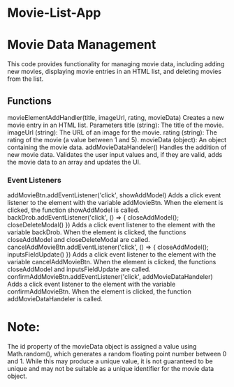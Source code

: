 # Movie-List-App
# Movie Data Management
This code provides functionality for managing movie data, including adding new movies, displaying movie entries in an HTML list, and deleting movies from the list.
## Functions
movieElementAddHandler(title, imageUrl, rating, movieData)
Creates a new movie entry in an HTML list.
Parameters
 title (string): The title of the movie.
imageUrl (string): The URL of an image for the movie.
rating (string): The rating of the movie (a value between 1 and 5).
movieData (object): An object containing the movie data.
addMovieDataHandeler()
Handles the addition of new movie data. Validates the user input values and, if they are valid, adds the movie data to an array and updates the UI.
### Event Listeners
addMovieBtn.addEventListener('click', showAddModel)
Adds a click event listener to the element with the variable addMovieBtn. When the element is clicked, the function showAddModel is called.
backDrob.addEventListener('click', () => { closeAddModel(); closeDeleteModal() })
Adds a click event listener to the element with the variable backDrob. When the element is clicked, the functions closeAddModel and closeDeleteModal are called.
cancelAddMovieBtn.addEventListener('click', () => { closeAddModel(); inputsFieldUpdate() })
Adds a click event listener to the element with the variable cancelAddMovieBtn. When the element is clicked, the functions closeAddModel and inputsFieldUpdate are called.
confirmAddMovieBtn.addEventListener('click', addMovieDataHandeler)
Adds a click event listener to the element with the variable confirmAddMovieBtn. When the element is clicked, the function addMovieDataHandeler is called.
# Note:
The id property of the movieData object is assigned a value using Math.random(), which generates a random floating point number between 0 and 1. While this may produce a unique value, it is not guaranteed to be unique and may not be suitable as a unique identifier for the movie data object.
